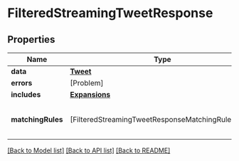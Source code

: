 # FilteredStreamingTweetResponse

## Properties
Name | Type | Description | Notes
------------ | ------------- | ------------- | -------------
**data** | [**Tweet**](Tweet.md) |  | [optional] 
**errors** | [Problem] |  | [optional] 
**includes** | [**Expansions**](Expansions.md) |  | [optional] 
**matchingRules** | [FilteredStreamingTweetResponseMatchingRulesInner] | The list of rules which matched the Tweet | [optional] 

[[Back to Model list]](../README.md#documentation-for-models) [[Back to API list]](../README.md#documentation-for-api-endpoints) [[Back to README]](../README.md)


